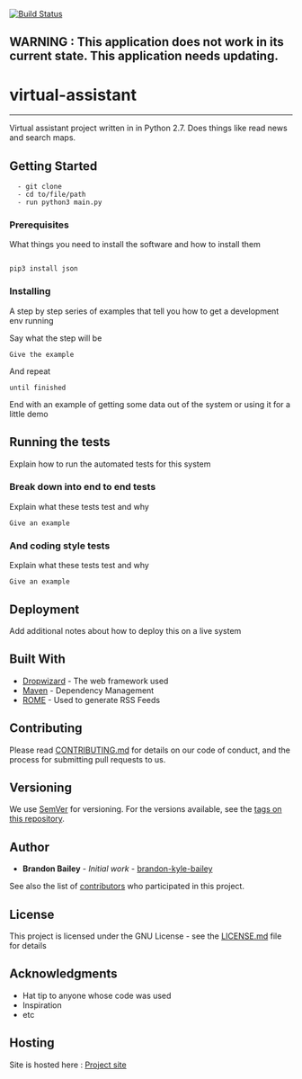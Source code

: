 [![Build Status](https://img.shields.io/badge/build-FAIL-red.svg)](https://github.com/brandon-kyle-baliley/friday/tree/master/assistant)


## WARNING : This application does not work in its current state. This application needs updating.


# virtual-assistant
---

Virtual assistant project written in in Python 2.7. Does things like read news and search maps.


## Getting Started

```
  - git clone
  - cd to/file/path
  - run python3 main.py
```

### Prerequisites

What things you need to install the software and how to install them

```

pip3 install json

```

### Installing

A step by step series of examples that tell you how to get a development env running

Say what the step will be

```
Give the example
```

And repeat

```
until finished
```

End with an example of getting some data out of the system or using it for a little demo

## Running the tests

Explain how to run the automated tests for this system

### Break down into end to end tests

Explain what these tests test and why

```
Give an example
```

### And coding style tests

Explain what these tests test and why

```
Give an example
```

## Deployment

Add additional notes about how to deploy this on a live system

## Built With

* [Dropwizard](http://www.dropwizard.io/1.0.2/docs/) - The web framework used
* [Maven](https://maven.apache.org/) - Dependency Management
* [ROME](https://rometools.github.io/rome/) - Used to generate RSS Feeds

## Contributing

Please read [CONTRIBUTING.md](https://github.com/BrandonsGitRepo/virtual-assistant/blob/master/docs/CONTRIBUTING.md) for details on our code of conduct, and the process for submitting pull requests to us.

## Versioning

We use [SemVer](http://semver.org/) for versioning. For the versions available, see the [tags on this repository](https://github.com/BrandonsGitRepo/virtual-assistant/tags).

## Author

* **Brandon Bailey** - *Initial work* - [brandon-kyle-bailey](https://github.com/brandon-kyle-bailey)

See also the list of [contributors](https://github.com/your/project/contributors) who participated in this project.

## License

This project is licensed under the GNU License - see the [LICENSE.md](https://github.com/brandon-kyle-bailey/friday/blob/master/docs/LICENSE.md) file for details

## Acknowledgments

* Hat tip to anyone whose code was used
* Inspiration
* etc

## Hosting

Site is hosted here : [Project site](https://brandon-kyle-bailey.github.io/friday/)
